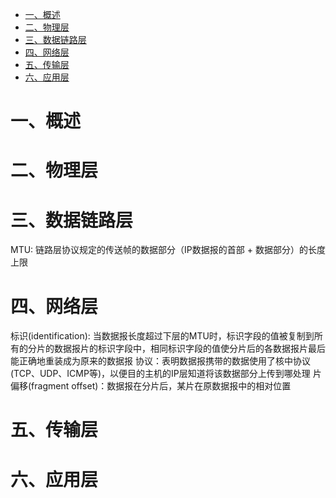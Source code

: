 * [一、概述](#一、概述)
* [二、物理层](#二、物理层)
* [三、数据链路层](#三、数据链路层)
* [四、网络层](#四、网络层)
* [五、传输层](#五、传输层)
* [六、应用层](#六、应用层)

# 一、概述

# 二、物理层

# 三、数据链路层
MTU: 链路层协议规定的传送帧的数据部分（IP数据报的首部 + 数据部分）的长度上限

# 四、网络层
标识(identification): 当数据报长度超过下层的MTU时，标识字段的值被复制到所有的分片的数据报片的标识字段中，相同标识字段的值使分片后的各数据报片最后能正确地重装成为原来的数据报
协议：表明数据报携带的数据使用了核中协议(TCP、UDP、ICMP等)，以便目的主机的IP层知道将该数据部分上传到哪处理
片偏移(fragment offset)：数据报在分片后，某片在原数据报中的相对位置

# 五、传输层

# 六、应用层